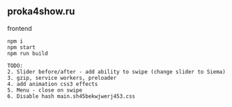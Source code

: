 ## proka4show.ru

frontend

````
npm i
npm start
npm run build
````

````
TODO:
2. Slider before/after - add ability to swipe (change slider to Siema)
3. gzip, service workers, preloader
4. add animation css3 effects
5. Menu - close on swipe
6. Disable hash main.sh45bekwjwerj453.css
````